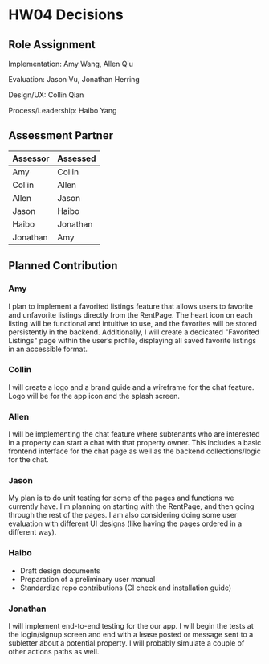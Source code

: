 # HW04 Decisions
## Role Assignment
Implementation: Amy Wang,	Allen Qiu

Evaluation: Jason Vu, Jonathan Herring

Design/UX: Collin Qian

Process/Leadership: Haibo Yang

## Assessment Partner
| Assessor | Assessed |
|-----------|----------|
| Amy       | Collin   |
| Collin    | Allen    |
| Allen     | Jason    |
| Jason     | Haibo    |
| Haibo     | Jonathan |
| Jonathan  | Amy      |

## Planned Contribution
### Amy
I plan to implement a favorited listings feature that allows users to favorite and unfavorite listings directly from the RentPage. The heart icon on each listing will be functional and intuitive to use, and the favorites will be stored persistently in the backend. Additionally, I will create a dedicated "Favorited Listings" page within the user’s profile, displaying all saved favorite listings in an accessible format. 
### Collin
I will create a logo and a brand guide and a wireframe for the chat feature. Logo will be for the app icon and the splash screen.
### Allen
I will be implementing the chat feature where subtenants who are interested in a property can start a chat with that property owner. This includes a basic frontend interface for the chat page as well as the backend collections/logic for the chat.
### Jason
My plan is to do unit testing for some of the pages and functions we currently have. I'm planning on starting with the RentPage, and then going through the rest of the pages. I am also considering doing some user evaluation  with different UI designs (like having the pages ordered in a different way).
### Haibo
- Draft design documents
- Preparation of a preliminary user manual
- Standardize repo contributions (CI check and installation guide)
### Jonathan
I will implement end-to-end testing for the our app. I will begin the tests at the login/signup screen and end with a lease posted or message sent to a subletter about a potential property. I will probably simulate a couple of other actions paths as well.

